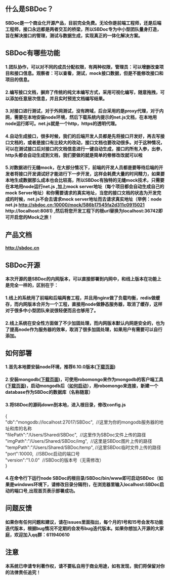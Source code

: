## 什么是SBDoc？
#### SBDoc是一个商业化开源产品，目前完全免费。无论你是前端工程师，还是后端工程师，接口永远都是两者交互的桥梁，所以SBDoc专为中小型团队量身打造，旨在解决接口的管理，测试与数据生成，实现真正的一体化解决方案。
## SBDoc有哪些功能
#### 1.团队协作，可以对不同的成员分配权限，有两种权限，管理员：可以增删改查项目和接口信息。观察者：可以查看，测试，mock接口数据，但是不能修改接口和项目的信息。
#### 2.编写接口文档，摒弃了传统的纯文本编写方式，采用可视化编写，随意拖拽，可以添加任意层次信息，并且实时预览文档编写结果。
#### 3.对接口进行测试，对于外网测试，没有跨域，后台采用的是proxy代理，对于内网，需要在本地安装node环境，然后下载系统内提示的net.js文档，在本地用node运行即可。net.js就是一个http，https的透明代理。
#### 4.自动生成接口，很多时候，我们的后端开发人员都是先将接口开发好，再去写接口文档的，或者是接口有比较大的改动，接口文档也要改动很多。对于这种情况，可以在测试接口后对接口的文档信息进行一键自动生成，接口的所有入参，出参，http头都会自动生成到文档，我们要做的就是简单的修修改改就可以啦
#### 5.对数据进行无缝mock，在大部分情况下，前端的开发人员都是要等待后端的开发者将接口开发调试好才能进行下一步开发，这样会耗费大量的时间精力，如果要本地生成数据那么成本也会比较高，所以SBDoc有独特的无缝mock技术，只需要在本地用node运行net.js ,加上mock server地址（每个项目都会自动生成自己的mock Server地址）和你需要请求的真实地址，当您的接口文档的状态为开发完成的时候，net.js不会去请求mock server地址而去请求真实地址（举例：node net.js http://sbdoc.cn:10000/mock/586b17545fa2d311c0915021 http://localhost:8081) ,然后将您开发工程下的根url替换为localhost:36742即可开启您的Mock之旅！
## 产品文档
#### http://sbdoc.cn
## SBDoc开源
#### 本次开源的是SBDoc的内网版本，可以直接部署到内网中，和线上版本在功能上是完全一样的，区别在于：
#### 1.线上的系统用了前端和后端两套工程，并且用nginx做了负载均衡，redis做缓存，而内网版本合并为一个工程，直接用node做静态服务器，取消了缓存，这样对于很多中小型团队来说很轻便而且也够用了。
#### 2.线上系统在安全性方面做了不少加固处理，而内网版本默认内网是安全的，也为了提高node作为服务器的效率，取消了很多加固处理，如果用户有需要可以自行添加。
## 如何部署
#### 1.首先本地要安装node环境，推荐6.10.0版本([下载页面](https://nodejs.org/en/))
#### 2.安装mongodb([下载页面](https://www.mongodb.com/))，可使用robomongo来作为mongodb的客户端工具([下载页面](https://robomongo.org/))，启动mongodb后（[如何启动](http://www.open-open.com/lib/view/open1435117403544.html)），用robomongo来连接，新建一个database作为SBDoc的数据库（名称随意）
#### 3.将SBDoc的源码down到本地，进入根目录，修改config.js 
{  
  "db":"mongodb://localhost:27017/SBDoc",  //这里为你的mongodb服务器的地址和库的名称  
  "filePath":"/Users/Shared/SBDoc",  //这里作为SBDoc文件上传的路径  
  "imgPath":"/Users/Shared/SBDoc/img",  //这里是SBDoc图片上传的路径  
  "tempPath":"/Users/Shared/SBDoc/temp",  //这里SBDoc临时文件上传的路径  
  "port":10000,  //SBDoc启动的端口号  
  "version":"1.0.0"  //SBDoc的版本号（无需修改）  
}  
#### 4.在命令行下运行node SBDoc的根目录/SBDoc/bin/www即可启动SBDoc（如果是windows环境下，请修改目录分隔符)，在浏览器里输入localhost:SBDoc启动的端口号,出现首页表示部署成功。
## 问题反馈
#### 如果你有任何问题和建议，请在issues里面指出，每个月的1号和15号会发布功能迭代版本，根据bug情况不定期的会发布bug迭代版本。如果你想加入开源的大家庭，欢迎加入qq群：611940610
## 注意
#### 本系统已申请专利著作权，请不要私自用于商业用途，如有发现，我们将保留对你的法律责任追究！

